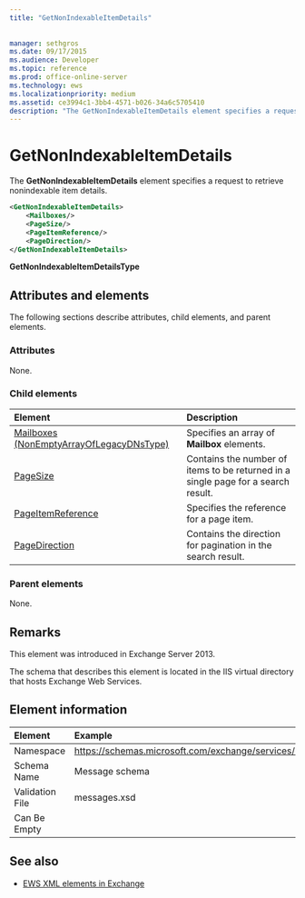 ```yaml
---
title: "GetNonIndexableItemDetails"
 
 
manager: sethgros
ms.date: 09/17/2015
ms.audience: Developer
ms.topic: reference
ms.prod: office-online-server
ms.technology: ews
ms.localizationpriority: medium
ms.assetid: ce3994c1-3bb4-4571-b026-34a6c5705410
description: "The GetNonIndexableItemDetails element specifies a request to retrieve nonindexable item details."
---
```


# GetNonIndexableItemDetails

The **GetNonIndexableItemDetails** element specifies a request to retrieve nonindexable item details. 
  
```XML
<GetNonIndexableItemDetails>
    <Mailboxes/>
    <PageSize/>
    <PageItemReference/>
    <PageDirection/>
</GetNonIndexableItemDetails>
```

 **GetNonIndexableItemDetailsType**
## Attributes and elements

The following sections describe attributes, child elements, and parent elements.
  
### Attributes

None.
  
### Child elements

|**Element**|**Description**|
|:-----|:-----|
|[Mailboxes (NonEmptyArrayOfLegacyDNsType)](mailboxes-nonemptyarrayoflegacydnstype.md) <br/> |Specifies an array of **Mailbox** elements.  <br/> |
|[PageSize](pagesize.md) <br/> |Contains the number of items to be returned in a single page for a search result.  <br/> |
|[PageItemReference](pageitemreference.md) <br/> |Specifies the reference for a page item.  <br/> |
|[PageDirection](pagedirection.md) <br/> |Contains the direction for pagination in the search result.  <br/> |
   
### Parent elements

None.
  
## Remarks

This element was introduced in Exchange Server 2013.
  
The schema that describes this element is located in the IIS virtual directory that hosts Exchange Web Services.
  
## Element information

| Element | Example |
|:-----|:-----|
|Namespace  <br/> |https://schemas.microsoft.com/exchange/services/2006/messages  <br/> |
|Schema Name  <br/> |Message schema  <br/> |
|Validation File  <br/> |messages.xsd  <br/> |
|Can Be Empty  <br/> ||
   
## See also



- [EWS XML elements in Exchange](ews-xml-elements-in-exchange.md)

